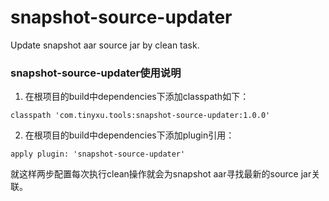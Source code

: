# snapshot-source-updater
Update snapshot aar source jar by clean task.

### snapshot-source-updater使用说明
1. 在根项目的build中dependencies下添加classpath如下：
 ```
 classpath 'com.tinyxu.tools:snapshot-source-updater:1.0.0'
 ```
 
 2. 在根项目的build中dependencies下添加plugin引用：
 ```
 apply plugin: 'snapshot-source-updater'
 ```
 
就这样两步配置每次执行clean操作就会为snapshot aar寻找最新的source jar关联。
